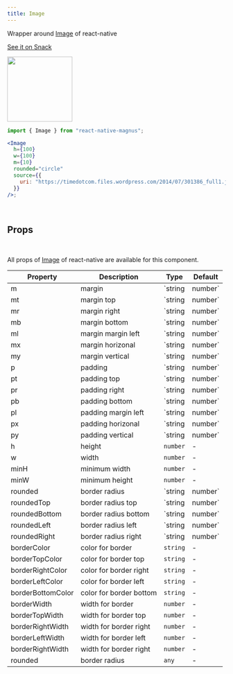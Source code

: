 ```yaml
---
title: Image
---
```


Wrapper around [Image](https://facebook.github.io/react-native/docs/image.html) of react-native

<a href="https://snack.expo.io/@pawankumar2901/magnus---image---example-1" target="_blank">See it on Snack</a>

<img src="/images/docs/image/1.png"  style="height: 150px; width: auto;" />

```jsx
import { Image } from "react-native-magnus";

<Image
  h={100}
  w={100}
  m={10}
  rounded="circle"
  source={{
    uri: "https://timedotcom.files.wordpress.com/2014/07/301386_full1.jpg",
  }}
/>;
```

<br/>

## Props

<br/>

All props of [Image](https://facebook.github.io/react-native/docs/image.html) of react-native are available for this component.

| Property          | Description             | Type              | Default |
| ----------------- | ----------------------- | ----------------- | ------- |
| m                 | margin                  | `string | number` | -       |
| mt                | margin top              | `string | number` | -       |
| mr                | margin right            | `string | number` | -       |
| mb                | margin bottom           | `string | number` | -       |
| ml                | margin margin left      | `string | number` | -       |
| mx                | margin horizonal        | `string | number` | -       |
| my                | margin vertical         | `string | number` | -       |
| p                 | padding                 | `string | number` | -       |
| pt                | padding top             | `string | number` | -       |
| pr                | padding right           | `string | number` | -       |
| pb                | padding bottom          | `string | number` | -       |
| pl                | padding margin left     | `string | number` | -       |
| px                | padding horizonal       | `string | number` | -       |
| py                | padding vertical        | `string | number` |         |
| h                 | height                  | `number`          | -       |
| w                 | width                   | `number`          | -       |
| minH              | minimum width           | `number`          | -       |
| minW              | minimum height          | `number`          | -       |
| rounded           | border radius           | `string | number` | `none`  |
| roundedTop        | border radius top       | `string | number` | `none`  |
| roundedBottom     | border radius bottom    | `string | number` | `none`  |
| roundedLeft       | border radius left      | `string | number` | `none`  |
| roundedRight      | border radius right     | `string | number` | `none`  |
| borderColor       | color for border        | `string`          | -       |
| borderTopColor    | color for border top    | `string`          | -       |
| borderRightColor  | color for border right  | `string`          | -       |
| borderLeftColor   | color for border left   | `string`          | -       |
| borderBottomColor | color for border bottom | `string`          | -       |
| borderWidth       | width for border        | `number`          | -       |
| borderTopWidth    | width for border top    | `number`          | -       |
| borderRightWidth  | width for border right  | `number`          | -       |
| borderLeftWidth   | width for border left   | `number`          | -       |
| borderRightWidth  | width for border right  | `number`          | -       |
| rounded           | border radius           | `any`             | -       |
